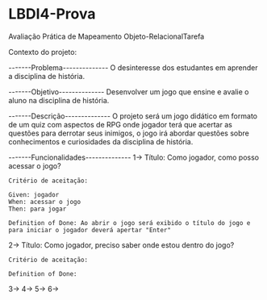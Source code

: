 # LBDI4-Prova
Avaliação Prática de Mapeamento Objeto-RelacionalTarefa

Contexto do projeto:

-------Problema--------------
O desinteresse dos estudantes em aprender a disciplina de história.

-------Objetivo--------------
Desenvolver um jogo que ensine e avalie o aluno na disciplina de história.

-------Descrição--------------
O projeto será um jogo didático em formato de um quiz com aspectos de RPG onde jogador terá que acertar as questões para derrotar seus inimigos, o jogo irá abordar questões sobre conhecimentos e curiosidades da disciplina de história.


-------Funcionalidades--------------
1-> Título: Como jogador, como posso acessar o jogo?

    Critério de aceitação: 
    
    Given: jogador
    When: acessar o jogo
    Then: para jogar
    
    Definition of Done: Ao abrir o jogo será exibido o título do jogo e para iniciar o jogador deverá apertar "Enter"




2-> Título: Como jogador, preciso saber onde estou dentro do jogo?

    Critério de aceitação:
    
    Definition of Done:
    
3->
4->
5->
6->
